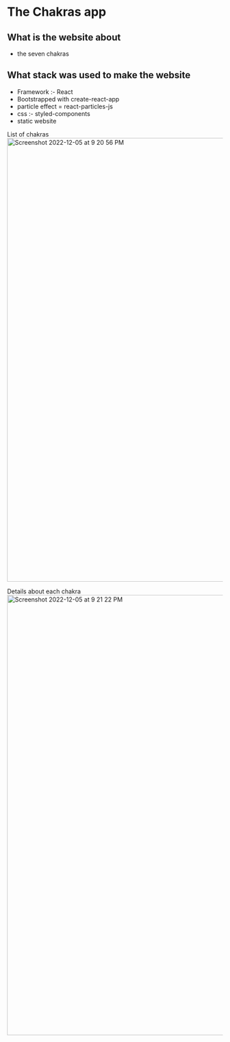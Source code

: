 # The Chakras app 



## What is the website about
* the seven chakras 



## What stack was used to make the website
* Framework :- React 
* Bootstrapped with create-react-app
* particle effect = react-particles-js
* css :- styled-components
* static website

List of chakras
<img width="1035" alt="Screenshot 2022-12-05 at 9 20 56 PM" src="https://user-images.githubusercontent.com/29139349/205681251-8a6e56c6-b20b-40fa-b869-04a5f7688225.png">



Details about each chakra
<img width="1027" alt="Screenshot 2022-12-05 at 9 21 22 PM" src="https://user-images.githubusercontent.com/29139349/205681336-837289ca-a6d1-4f1a-bb04-5d0f8f8df5a7.png">
